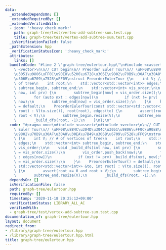 ```yaml
---
data:
  _extendedDependsOn: []
  _extendedRequiredBy: []
  _extendedVerifiedWith:
  - icon: ':heavy_check_mark:'
    path: graph-tree/test/vertex-add-subtree-sum.test.cpp
    title: graph-tree/test/vertex-add-subtree-sum.test.cpp
  _isVerificationFailed: false
  _pathExtension: hpp
  _verificationStatusIcon: ':heavy_check_mark:'
  attributes:
    links: []
  bundledCode: "#line 2 \"graph-tree/eulertour.hpp\"\n#include <cassert>\n#include\
    \ <vector>\n\n// CUT begin\n// Preorder Euler Tour\n// \uFF08\u884C\u304D\u304C\
    \u3051\u9806\uFF0C\u90E8\u5206\u6728\u306E\u9802\u70B9\u30AF\u30A8\u30EA\u7B49\
    \u306B\u6709\u7528\uFF09\nstruct PreorderEulerTour {\n    int V; // # of vertices\
    \ of tree\n    int root;\n    std::vector<std::vector<int>> edges;\n    std::vector<int>\
    \ subtree_begin, subtree_end;\n    std::vector<int> vis_order;\n\n    void _build_dfs(int\
    \ now, int prv) {\n        subtree_begin[now] = vis_order.size();\n        vis_order.push_back(now);\n\
    \        for (auto nxt : edges[now])\n            if (nxt != prv) _build_dfs(nxt,\
    \ now);\n        subtree_end[now] = vis_order.size();\n    }\n    PreorderEulerTour()\
    \ = default;\n    PreorderEulerTour(const std::vector<std::vector<int>> &to, int\
    \ root) : V(to.size()), root(root), edges(to) {\n        assert(root >= 0 and\
    \ root < V);\n        subtree_begin.resize(V);\n        subtree_end.resize(V);\n\
    \        _build_dfs(root, -1);\n    }\n};\n"
  code: "#pragma once\n#include <cassert>\n#include <vector>\n\n// CUT begin\n// Preorder\
    \ Euler Tour\n// \uFF08\u884C\u304D\u304C\u3051\u9806\uFF0C\u90E8\u5206\u6728\u306E\
    \u9802\u70B9\u30AF\u30A8\u30EA\u7B49\u306B\u6709\u7528\uFF09\nstruct PreorderEulerTour\
    \ {\n    int V; // # of vertices of tree\n    int root;\n    std::vector<std::vector<int>>\
    \ edges;\n    std::vector<int> subtree_begin, subtree_end;\n    std::vector<int>\
    \ vis_order;\n\n    void _build_dfs(int now, int prv) {\n        subtree_begin[now]\
    \ = vis_order.size();\n        vis_order.push_back(now);\n        for (auto nxt\
    \ : edges[now])\n            if (nxt != prv) _build_dfs(nxt, now);\n        subtree_end[now]\
    \ = vis_order.size();\n    }\n    PreorderEulerTour() = default;\n    PreorderEulerTour(const\
    \ std::vector<std::vector<int>> &to, int root) : V(to.size()), root(root), edges(to)\
    \ {\n        assert(root >= 0 and root < V);\n        subtree_begin.resize(V);\n\
    \        subtree_end.resize(V);\n        _build_dfs(root, -1);\n    }\n};\n"
  dependsOn: []
  isVerificationFile: false
  path: graph-tree/eulertour.hpp
  requiredBy: []
  timestamp: '2020-11-18 20:25:12+09:00'
  verificationStatus: LIBRARY_ALL_AC
  verifiedWith:
  - graph-tree/test/vertex-add-subtree-sum.test.cpp
documentation_of: graph-tree/eulertour.hpp
layout: document
redirect_from:
- /library/graph-tree/eulertour.hpp
- /library/graph-tree/eulertour.hpp.html
title: graph-tree/eulertour.hpp
---
```

